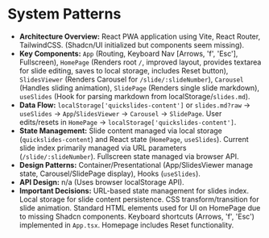 # System Patterns

*   **Architecture Overview:** React PWA application using Vite, React Router, TailwindCSS. (Shadcn/UI initialized but components seem missing).
*   **Key Components:** `App` (Routing, Keyboard Nav [Arrows, 'f', 'Esc'], Fullscreen), `HomePage` (Renders root `/`, improved layout, provides textarea for slide editing, saves to local storage, includes Reset button), `SlidesViewer` (Renders Carousel for `/slide/:slideNumber`), `Carousel` (Handles sliding animation), `SlidePage` (Renders single slide markdown), `useSlides` (Hook for parsing markdown from localStorage/`slides.md`).
*   **Data Flow:** `localStorage['quickslides-content']` or `slides.md?raw` -> `useSlides` -> `App`/`SlidesViewer` -> `Carousel` -> `SlidePage`. User edits/resets in `HomePage` -> `localStorage['quickslides-content']`.
*   **State Management:** Slide content managed via local storage (`quickslides-content`) and React state (`HomePage`, `useSlides`). Current slide index primarily managed via URL parameters (`/slide/:slideNumber`). Fullscreen state managed via browser API.
*   **Design Patterns:** Container/Presentational (App/SlidesViewer manage state, Carousel/SlidePage display), Hooks (`useSlides`).
*   **API Design:** n/a (Uses browser localStorage API).
*   **Important Decisions:** URL-based state management for slides index. Local storage for slide content persistence. CSS transform/transition for slide animation. Standard HTML elements used for UI on HomePage due to missing Shadcn components. Keyboard shortcuts (Arrows, 'f', 'Esc') implemented in `App.tsx`. Homepage includes Reset functionality.